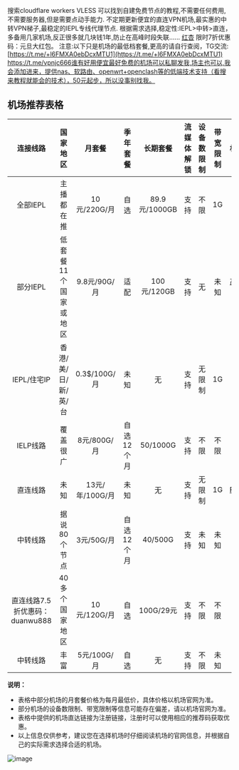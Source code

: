搜索cloudflare workers VLESS 可以找到自建免费节点的教程,不需要任何费用,不需要服务器,但是需要点动手能力.
不定期更新便宜的直连VPN机场,最实惠的中转VPN梯子,最稳定的IEPL专线代理节点.
根据需求选择,稳定性:IEPL>中转>直连，多备用几家机场,反正很多就几块钱1年,防止在高峰时段失联......
[红杏](https://hongxingdl.com/web/#/login?code=vkWKpF9g) 限时7折优惠码：元旦大红包。
注意:以下只是机场的最低档套餐,更高的请自行查阅，TG交流: [https://t.me/+l6FMXA0ebDcxMTU1](https://t.me/+l6FMXA0ebDcxMTU1)
https://t.me/vpnjc666谁有好用便宜最好免费的机场可以私聊发我,场主也可以,我会添加进来，提供nas、软路由、openwrt+openclash等的低端技术支持（看搜来教程就能会的技术），50元起步，所以没事别找我。
##  机场推荐表格

| 连接线路 | 国家地区 | 月套餐 | 季年套餐 | 长期套餐 | 流媒体解锁 | 设备数限制 | 带宽限制 | 机场直达 |
| :-------: | :------: | :------: | :-----------: | :---------: | :---------: | :-------: | :-------: | :-------: |
| 全部IEPL | 主播都在推 | 10元/220G/月 | 自选 | 89.9元/1000GB | 支持 | 不限 | 1G | [红杏](https://hongxingyun.blog/web/#/login?code=vkWKpF9g) |
| 部分IEPL | 低套餐11个国家或地区 | 9.8元/90G/月 | 适配 | 100元/120GB | 支持 | 无 | 未知 | [高端：穿云箭](https://rocket123.uk/#/register?code=0AWCsSwR) |
| IEPL/住宅IP | 香港/美/日/新/英/台 | 0.3$/100G/月 | 未知 | 无 | 支持 | 无限制 | 1G | [Mitce](https://mitce.com/aff.php?aff=4336) |
| IELP线路 | 覆盖很广 | 8元/800G/月 | 自选12个月 | 50/1000G | 支持 | 不限 | 不限 | [极速云](https://w1.lypyf.com/#/register?code=7tTnzIhu) |
| 直连线路 | 未知 | 13元/年/100G/月 | 未知 | 无 | 支持 | 无限制 | 1G | [FSCloud](https://dash.996cloud.top/#/register?code=qEnheQes) |
| 中转线路 | 据说80个节点 | 3元/50G/月 | 自选12个月 | 40/500G | 支持 | 未知 | 未知 | [飞兔云](https://www.xn--9kq10e0y7h.site/index.html?register=MslOHEtF) |
| 直连线路7.5折优惠码：duanwu888 | 40多个国家地区 | 10元/120G/月 | 自选 | 100G/29元 | 支持 | 不限 | 不限 | [易连云](https://easylink.ppspeed.me/#/register?code=MGMV4hjE) |
| 中转线路 | 丰富 | 5元/100G/月 | 自选 | 无 | 支持 | 不限 | 未知 | [吃瓜云](https://chiguayun.club/#/register?code=YPXBe1ef) |

**说明：**

* 表格中部分机场的月套餐价格为每月最低价，具体价格以机场官网为准。
* 部分机场的设备数限制、带宽限制等信息可能存在偏差，请以机场官网为准。
* 表格中提供的机场直达链接为注册链接，注册时可以使用相应的推荐码获取优惠。
* 以上信息仅供参考，建议您在选择机场时仔细阅读机场的官网信息，并根据自己的实际需求选择合适的机场。


![image](https://github.com/chouniu666/vpn/assets/71626935/379dc05d-b1ae-488d-ab48-a77f3cf8cbcb)
